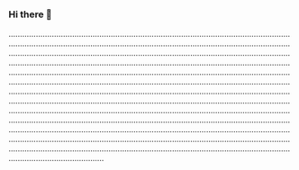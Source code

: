 ### Hi there 👋

......................................................................................................................................................................................................................................................................................................................................................................................................................................................................................................................................................................................................................................................................................................................................................................................................................................................................................................................................................................................................................................................................................................................................................................................................................................................................................................................................................................................................................................................................................................................................................................................................................................................................................................................